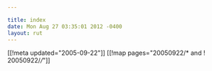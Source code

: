 ```yaml
---

title: index
date: Mon Aug 27 03:35:01 2012 -0400
layout: rut
---
```


[[!meta updated="2005-09-22"]]
[[!map pages="20050922/* and ! 20050922/*/*"]]
